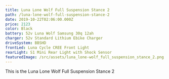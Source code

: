 ```yaml
---
title: Luna Lone Wolf Full Suspension Stance 2
path: /luna-lone-wolf-full-suspension-stance-2
date: 2019-10-22T02:06:00.000Z
price: 2123
color: Black
battery: 52v Luna Wolf Samsung 30q 12ah
charger: 52v Standard Lithium Ebike Charger
driveSystem: BBSHD
frontLed: Luna Cycle CREE Front Light
rearLight: S1 Mini Rear Light with Shock Sensor
featuredImage: /src/assets/luna_lone-wolf_full_suspension_stance_2.png
---
```

This is the Luna Lone Wolf Full Suspension Stance 2
